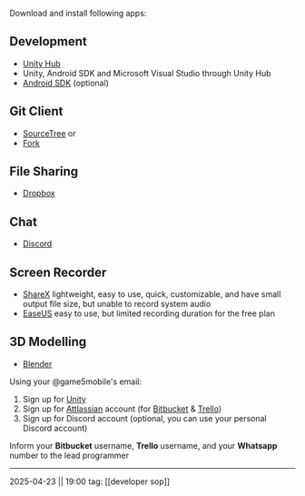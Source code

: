 Download and install following apps:
## Development
- [Unity Hub](https://public-cdn.cloud.unity3d.com/hub/prod/UnityHubSetup.exe)
- Unity, Android SDK and Microsoft Visual Studio through Unity Hub
- [Android SDK](https://developer.android.com/studio/) (optional)

## Git Client
- [SourceTree](https://www.sourcetreeapp.com/)
or
- [Fork](https://git-fork.com/)

## File Sharing
- [Dropbox](https://www.dropbox.com/install)

## Chat
- [Discord](https://discord.com/download)

## Screen Recorder
- [ShareX](https://getsharex.com/)
  lightweight, easy to use, quick, customizable, and have small output file size, but unable to record system audio
- [EaseUS](https://recorder.easeus.com/)
  easy to use, but limited recording duration for the free plan

## 3D Modelling
- [Blender](https://www.blender.org/download/)

Using your @game5mobile's email:
1. Sign up for [Unity](https://login.unity.com/en/sign-in)
2. Sign up for [Attlassian](https://id.atlassian.com/signup?continue=https%3A%2F%2Fid.atlassian.com%2Fstart%3FatlOrigin%3DeyJpIjoiYjJmYTk2YjgyMzUwNDc5MGFkY2Q3OTQyNjc0MmY2NjQiLCJwIjoid2FjLWdsb2JhbGRyb3Bkb3duIn0) account (for [Bitbucket](https://www.atlassian.com/software/bitbucket) & [Trello](http://www.trello.com/))
3. Sign up for Discord account (optional, you can use your personal Discord account)

Inform your **Bitbucket** username, **Trello** username, and your **Whatsapp** number to the lead programmer
___
2025-04-23 || 19:00
tag: [[developer sop]]